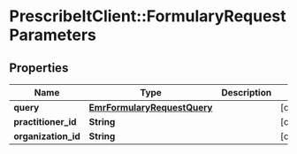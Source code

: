 # PrescribeItClient::FormularyRequestParameters

## Properties
Name | Type | Description | Notes
------------ | ------------- | ------------- | -------------
**query** | [**EmrFormularyRequestQuery**](EmrFormularyRequestQuery.md) |  | [optional] 
**practitioner_id** | **String** |  | [optional] 
**organization_id** | **String** |  | [optional] 

